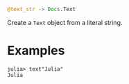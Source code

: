 ```julia
@text_str -> Docs.Text
```

Create a `Text` object from a literal string.

# Examples

```jldoctest
julia> text"Julia"
Julia
```
